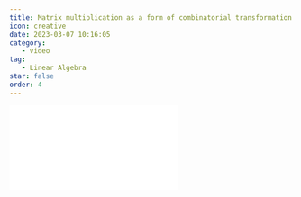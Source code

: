 ```yaml
---
title: Matrix multiplication as a form of combinatorial transformation for understanding
icon: creative
date: 2023-03-07 10:16:05
category:
   - video
tag:
   - Linear Algebra
star: false
order: 4
---
```



<div class="video-container">
  <iframe src="//player.bilibili.com/player.html?aid=483115509&bvid=BV1bT411e7Cv&cid=1054658816&page=4" scrolling="no" border="0" frameborder="no" framespacing="0" allowfullscreen="true"> </iframe>
</div>
